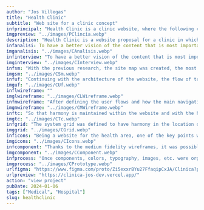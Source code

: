 ```yaml
---
author: "Jos Villegas"
title: "Health Clinic"
subtitle: "Web site for a clinic concept"
infprincipal: "Health Clinic is a clinic website, where the following characteristics are shown: about us, specialties, medical staff, among others."
imgpreview: "../images/PClincia.webp"
description: "Health Clinic is a website proposal for a clinic in which detailed information is displayed about the services it offers and who are the specialists in charge of care, also each specialty provided and complementary information about the clinic"
infanalisi: To have a better vision of the content that is most important and how it would be better distributed by the sections or pages, other platforms that offer services similar to the proposal were explored, comparing the key and repeated points between each of these:"
imganalisis: "../images/CAnalisis.webp"
infinterview: "To have a better vision of the content that is most important and how it would be better distributed by sections or pages, other platforms that offer services similar to the proposal were explored, comparing the key and repeated points between each of these:"
imginterview: "../images/CInterview.webp"
infsm: "With the previous research, the site map was created, the most relevant navigation options were defined, among which we have: Home, About Us, Services, Specialties, Medical Staff and Online Appointment, considering that each one would provide the most relevant information. and clean for easy navigation."
imgsm: "../images/CSm.webp"
infuf: "Continuing with the architecture of the website, the flow of tasks that users would have to perform was developed. These steps identify and consider how each task is connected to each other to facilitate navigation within the platform."
imguf: "../images/CUf.webp"
inflwireframe: ""
imglwireframe: "../images/CLWireframe.webp"
infmwireframe: "After defining the user flows and how the main navigation was carried out, we began with the design of the first medium fidelity wireframes to have a better vision of how the idea of ​​views was being thought out:"
imgmwireframe: "../images/CMWireframe.webp"
inftc: "So that harmony is maintained within the website and with the help of research on similar platforms, the colors and the typography used throughout the website were defined."
imgtc: "../images/CTc.webp"
infgrid: "The system grid was defined to have harmony in the location of information and components within the website"
imggrid: "../images/CGrid.webp"
inficons: "Being a website for the health area, one of the key points were the icons, which had to have a relationship to what was wanted to be explained whether they presented a title or accompanied paragraph or none of these."
imgicons: "../images/CIcons.webp"
infcomponent: "Thanks to the medium fidelity wireframes, it was possible to find sections where certain points were repetitive and had states, therefore components were created that will help the design be faster and its future development more feasible."
imgcomponent: "../images/CComponent.webp"
infprocess: "Once components, colors, typography, images, etc. were organized and combined, the final design of each page and section of the website could be made."
imgprocess: "../images/CPrototype.webp"
urlfigma: "https://www.figma.com/proto/Zi5exxrBYu27FfaqipCxJA/Clinica?page-id=1%3A4&node-id=1-33&viewport=254%2C371%2C0.04&t=pS8eLRgSJmtJx1lO-1&scaling=scale-down&content-scaling=fixed&starting-point-node-id=1%3A33"
urlpreview: "https://clinica-jos-dev.vercel.app/"
action: "view project"
pubDate: 2024-01-06
tags: ["Medical", "Hospital"]
slug: healthclinic
---
```


